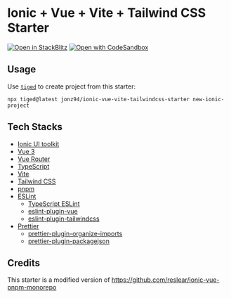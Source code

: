 # Ionic + Vue + Vite + Tailwind CSS Starter

[![Open in StackBlitz](https://developer.stackblitz.com/img/open_in_stackblitz.svg)](https://stackblitz.com/github/jonz94/ionic-vue-vite-tailwindcss-starter)
[![Open with CodeSandbox](https://assets.codesandbox.io/github/button-edit-lime.svg)](https://codesandbox.io/s/github/jonz94/ionic-vue-vite-tailwindcss-starter)

## Usage

Use [`tiged`](https://github.com/tiged/tiged) to create project from this starter:

```shell
npx tiged@latest jonz94/ionic-vue-vite-tailwindcss-starter new-ionic-project
```

## Tech Stacks

- [Ionic UI toolkit](https://ionicframework.com/docs/)
- [Vue 3](https://vuejs.org/)
- [Vue Router](https://router.vuejs.org/)
- [TypeScript](https://www.typescriptlang.org/)
- [Vite](https://vitejs.dev/)
- [Tailwind CSS](https://tailwindcss.com/)
- [pnpm](https://pnpm.io/)
- [ESLint](https://eslint.org/)
    - [TypeScript ESLint](https://typescript-eslint.io/)
    - [eslint-plugin-vue](https://eslint.vuejs.org/)
    - [eslint-plugin-tailwindcss](https://github.com/francoismassart/eslint-plugin-tailwindcss)
- [Prettier](https://prettier.io/)
    - [prettier-plugin-organize-imports](https://github.com/simonhaenisch/prettier-plugin-organize-imports)
    - [prettier-plugin-packagejson](https://github.com/matzkoh/prettier-plugin-packagejson)

## Credits

This starter is a modified version of https://github.com/reslear/ionic-vue-pnpm-monorepo

